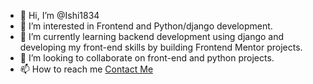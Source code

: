 - 👋 Hi, I’m @Ishi1834
- 👀 I’m interested in Frontend and Python/django development.
- 🌱 I’m currently learning backend development using django and developing my front-end skills by building Frontend Mentor projects.
- 💞️ I’m looking to collaborate on front-end and python projects.
- 📫 How to reach me [Contact Me](mailto:sadiqkhalif@hotmail.com)

<!---
Ishi1834/Ishi1834 is a ✨ special ✨ repository because its `README.md` (this file) appears on your GitHub profile.
You can click the Preview link to take a look at your changes.
--->
